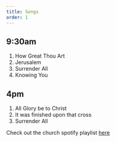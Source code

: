 ```yaml
---
title: Songs
order: 1
---
```


## 9:30am 
1. How Great Thou Art
2. Jerusalem
3. Surrender All
4. Knowing You
   
## 4pm 
1. All Glory be to Christ
2. It was finished upon that cross
3. Surrender All

Check out the church spotify playlist [here](https://open.spotify.com/playlist/3gh0ZKXkJBDbNEnZqJJDXj?si=0908aa3f87544643)
